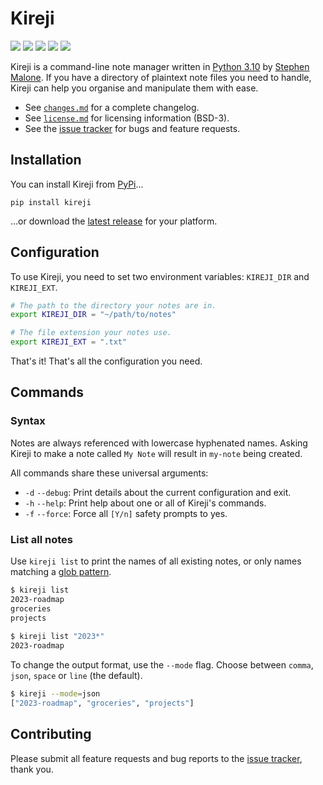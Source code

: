 # Kireji

[![](https://img.shields.io/github/actions/workflow/status/wirehaiku/kireji/pytest.yml?style=flat-square)][test]
[![](https://img.shields.io/github/issues/wirehaiku/kireji?style=flat-square)][bugs]
[![](https://img.shields.io/pypi/pyversions/kireji?style=flat-square)][p310]
[![](https://img.shields.io/pypi/v/kireji?style=flat-square)][pypi]
[![](https://img.shields.io/github/license/wirehaiku/kireji?style=flat-square)][lcns]

Kireji is a command-line note manager written in [Python 3.10][p310] by [Stephen Malone][smal]. 
If you have a directory of plaintext note files you need to handle, Kireji can help you organise and manipulate them with ease.

- See [`changes.md`][chng] for a complete changelog.
- See [`license.md`][lcns] for licensing information (BSD-3).
- See the [issue tracker][bugs] for bugs and feature requests.

## Installation

You can install Kireji from [PyPi][pypi]...

```
pip install kireji
```

...or download the [latest release][rels] for your platform.

## Configuration

To use Kireji, you need to set two environment variables: `KIREJI_DIR` and `KIREJI_EXT`.

```bash
# The path to the directory your notes are in.
export KIREJI_DIR = "~/path/to/notes"

# The file extension your notes use.
export KIREJI_EXT = ".txt"
```

That's it! That's all the configuration you need.

## Commands

### Syntax

Notes are always referenced with lowercase hyphenated names. 
Asking Kireji to make a note called `My Note` will result in `my-note` being created.

All commands share these universal arguments:

- `-d` `--debug`: Print details about the current configuration and exit.
- `-h` `--help`:  Print help about one or all of Kireji's commands.
- `-f` `--force`: Force all `[Y/n]` safety prompts to yes.

### List all notes

Use `kireji list` to print the names of all existing notes, or only names matching a [glob pattern][glob].

```bash
$ kireji list
2023-roadmap
groceries
projects
  
$ kireji list "2023*"
2023-roadmap
```

To change the output format, use the `--mode` flag.
Choose between `comma`, `json`, `space` or `line` (the default).

```bash
$ kireji --mode=json
["2023-roadmap", "groceries", "projects"]
```

</details>

## Contributing

Please submit all feature requests and bug reports to the [issue tracker][bugs], thank you.

[bugs]: https://github.com/wirehaiku/kireji/issues
[chng]: https://github.com/wirehaiku/kireji/blob/main/changes.md
[glob]: https://en.wikipedia.org/wiki/Glob_(programming)
[lcns]: https://github.com/wirehaiku/kireji/blob/main/license.md
[p310]: https://python.org/downloads/release/python-3100/
[pypi]: https://pypi.org/project/kireji/
[rels]: https://github.com/wirehaiku/kireji/releases/latest
[smal]: https://wirehaiku.org/
[test]: https://github.com/wirehaiku/kireji/actions/workflows/pytest.yml
